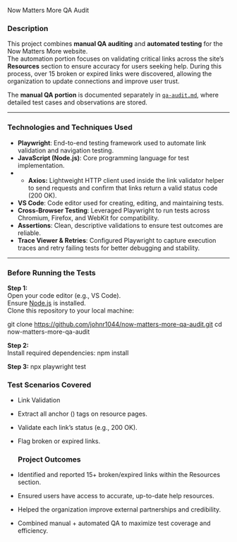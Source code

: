Now Matters More QA Audit  

### Description  
This project combines **manual QA auditing** and **automated testing** for the Now Matters More website.  
The automation portion focuses on validating critical links across the site’s **Resources** section to ensure accuracy for users seeking help. During this process, over 15 broken or expired links were discovered, allowing the organization to update connections and improve user trust.  

The **manual QA portion** is documented separately in [`qa-audit.md`](./qa-audit.md), where detailed test cases and observations are stored.  

---

### Technologies and Techniques Used  

- **Playwright**: End-to-end testing framework used to automate link validation and navigation testing.  
- **JavaScript (Node.js)**: Core programming language for test implementation.
- - **Axios:** Lightweight HTTP client used inside the link validator helper to send requests and confirm that links return a valid status code (200 OK). 
- **VS Code**: Code editor used for creating, editing, and maintaining tests.  
- **Cross-Browser Testing**: Leveraged Playwright to run tests across Chromium, Firefox, and WebKit for compatibility.  
- **Assertions**: Clean, descriptive validations to ensure test outcomes are reliable.  
- **Trace Viewer & Retries**: Configured Playwright to capture execution traces and retry failing tests for better debugging and stability.  

---

### Before Running the Tests  

**Step 1:**  
Open your code editor (e.g., VS Code).  
Ensure [Node.js](https://nodejs.org/) is installed.  
Clone this repository to your local machine:  

git clone https://github.com/johnr1044/now-matters-more-qa-audit.git
cd now-matters-more-qa-audit

**Step 2:**  
Install required dependencies: 
npm install

**Step 3:**
npx playwright test



### Test Scenarios Covered

- Link Validation
- Extract all anchor (<a>) tags on resource pages.
- Validate each link’s status (e.g., 200 OK).
- Flag broken or expired links.

  ### Project Outcomes

- Identified and reported 15+ broken/expired links within the Resources section.
- Ensured users have access to accurate, up-to-date help resources.
- Helped the organization improve external partnerships and credibility.
- Combined manual + automated QA to maximize test coverage and efficiency.
